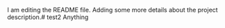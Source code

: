 I am editing the README file. Adding some more details about the project description.# test2
Anything
